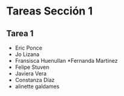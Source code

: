 # Tareas Sección 1

## Tarea 1
* Eric Ponce
* Jo Lizana
* Fransisca Huenullan
*Fernanda Martinez
* Felipe Stuven
* Javiera Vera
* Constanza Díaz
* alinette galdames
